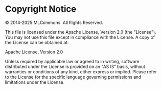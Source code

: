 # Copyright Notice

© 2014-2025 MLCommons. All Rights Reserved.

This file is licensed under the Apache License, Version 2.0 (the "License"). You may not use this file except in compliance with the License. A copy of the License can be obtained at:

[Apache License, Version 2.0](http://www.apache.org/licenses/LICENSE-2.0)

Unless required by applicable law or agreed to in writing, software distributed under the License is provided on an "AS IS" basis, without warranties or conditions of any kind, either express or implied. Please refer to the License for the specific language governing permissions and limitations under the License.
